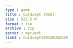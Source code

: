 ```yaml
---
type : game
title : Culdcept (USA)
size : 922.5 M
format : iso
archive : zip
server : myrient
link2 : Culdcept%20%28USA%29
---
```

